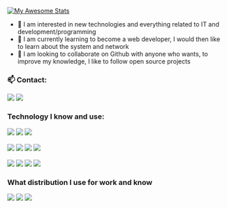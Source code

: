 [![My Awesome Stats](https://awesome-github-stats.azurewebsites.net/user-stats/bunnyhopper363?cardType=github&theme=dracula&preferLogin=true&Border=F66D95&Background=1B0031&Ring=F66D95)](https://git.io/awesome-stats-card)

- 👀 I am interested in new technologies and everything related to IT and development/programming <br>
- 🌱 I am currently learning to become a web developer, I would then like to learn about the system and network <br>
- 💞️ I am looking to collaborate on Github with anyone who wants, to improve my knowledge, I like to follow open source projects <br>

 <h3>📫 Contact:</h3>
 <a href="https://github.com/bunnyhopper363"><img src="https://img.shields.io/badge/GitHub-100000?style=for-the-badge&logo=github&logoColor=white"></img></a>
<a href="https://www.linkedin.com/in/samuel-d%C3%A9nomm%C3%A9-7b9943280/]"><img src="https://img.shields.io/badge/LinkedIn-0077B5?style=for-the-badge&logo=linkedin&logoColor=white"></img></a>
<h3>Technology I know and use:</h3>
<a href="#"><img src="https://img.shields.io/badge/HTML5-E34F26?style=for-the-badge&logo=html5&logoColor=white"></img></a>
<a href="#"><img src="https://img.shields.io/badge/CSS3-1572B6?style=for-the-badge&logo=css3&logoColor=white"></img></a>
<a href="#"><img src="https://img.shields.io/badge/JavaScript-F7DF1E?style=for-the-badge&logo=javascript&logoColor=black"></img></a>
 <br> <br>
<a href="#"><img src="https://img.shields.io/badge/C-00599C?style=for-the-badge&logo=c&logoColor=white"></img></a>
<a href="#"><img src="https://img.shields.io/badge/Dart-0175C2?style=for-the-badge&logo=dart&logoColor=white"></img></a>
<a href="#"><img src="https://img.shields.io/badge/Flutter-02569B?style=for-the-badge&logo=flutter&logoColor=white"></img></a>
<a href="#"><img src="https://img.shields.io/badge/PHP-777BB4?style=for-the-badge&logo=php&logoColor=white"></img></a>
 <br><br>
<a href="#"><img src="https://img.shields.io/badge/GIT-E44C30?style=for-the-badge&logo=git&logoColor=white"></img></a>
<a href="#"><img src="https://img.shields.io/badge/Visual_Studio-5C2D91?style=for-the-badge&logo=visual%20studio&logoColor=white"></img></a>
<a href="#"><img src="https://img.shields.io/badge/MariaDB-003545?style=for-the-badge&logo=mariadb&logoColor=white"></img></a>
<a href="#"><img src="https://img.shields.io/badge/Bootstrap-563D7C?style=for-the-badge&logo=bootstrap&logoColor=white"></img></a>
<br>
<h3>What distribution I use for work and know</h3>
<a href="#"><img src="https://img.shields.io/badge/Linux-FCC624?style=for-the-badge&logo=linux&logoColor=black"></img></a>
<a href="#"><img src="https://img.shields.io/badge/Arch_Linux-1793D1?style=for-the-badge&logo=arch-linux&logoColor=white"></img></a>
<a href="#"><img src="https://img.shields.io/badge/manjaro-35BF5C?style=for-the-badge&logo=manjaro&logoColor=white"></img></a>




<!---
bunnyhopper363/bunnyhopper363 is a ✨ special ✨ repository because its `README.md` (this file) appears on your GitHub profile.
You can click the Preview link to take a look at your changes.
--->
